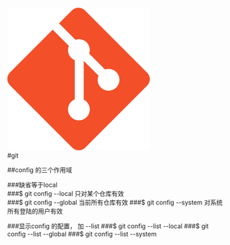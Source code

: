 ![image text](https://github.com/wangxiansheng001/gitmethod/raw/master/git_logo.png)  
#git  

##config 的三个作用域  

###缺省等于local  
###$ git config --local 只对某个仓库有效  
###$ git config --global 当前所有仓库有效 
###$ git config --system 对系统所有登陆的用户有效

###显示config 的配置， 加 --list
###$ git config --list --local
###$ git config --list --global
###$ git config --list --system

